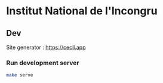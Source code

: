 # Institut National de l'Incongru

## Dev

Site generator : https://cecil.app

### Run development server

```sh
make serve
```

